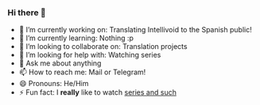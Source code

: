 ### Hi there 👋


- 🔭 I’m currently working on: Translating Intellivoid to the Spanish public! 
- 🌱 I’m currently learning: Nothing :p
- 👯 I’m looking to collaborate on: Translation projects
- 🤔 I’m looking for help with: Watching series
- 💬 Ask me about anything 
- 📫 How to reach me: Mail or Telegram! 
- 😄 Pronouns: He/Him
- ⚡ Fun fact: I **really** like to watch [series and such](https://tvtime.com/r/1qcDN) 

